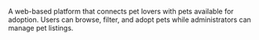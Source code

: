 A web-based platform that connects pet lovers with pets available for adoption. Users can browse, filter, and adopt pets while administrators can manage pet listings.
